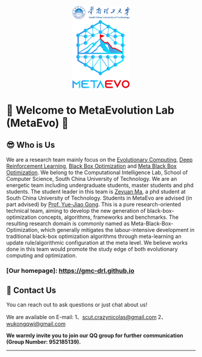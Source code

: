 <div align=center>
<img src="/profile/scut.jpg" width="30%">
</div>
<div align=center>
<img src="/profile/logo.png" width="30%">
</div>

# :star2: Welcome to MetaEvolution Lab (MetaEvo) :star2:

## :sunglasses: Who is Us


We are a research team mainly focus on the [Evolutionary Computing](), [Deep Reinforcement Learning](), [Black Box Optimization]() and [Meta Black Box Optimization](). We belong to the Computational Intelligence Lab, School of Computer Science, South China University of Technology. We are an energetic team including undergraduate students, master students and phd students. The student leader in this team is [Zeyuan Ma](https://scholar.google.com/citations?user=Jcy8wPgAAAAJ&hl=zh-CN), a phd student at South China University of Technology. Students in MetaEvo are advised (in part advised) by [Prof. Yue-Jiao Gong](https://scholar.google.com/citations?user=Mi0Zu3IAAAAJ&hl=zh-CN). This is a pure research-oriented technical team, aiming to develop the new generation of black-box-optimization concepts, algorithms, frameworks and benchmarks. The resulting research domain is commonly named as Meta-Black-Box-Optimization, which generally mitigates the labour-intensive development in traditional black-box optimization algorithms through meta-learning an update rule/algorithmic configuration at the meta level. We believe works done in this team would promote the study edge of both evolutionary computing and optimization. 

### [Our homepage]: https://gmc-drl.github.io

## :e-mail: Contact Us

You can reach out to ask questions or just chat about us! 

We are available on E-mail: 1、scut.crazynicolas@gmail.com 2、wukongqwj@gmail.com

**We warmly invite you to join our QQ group for further communication (Group Number: 952185139).**
***



